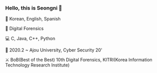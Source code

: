 ### Hello, this is Seongni 🐧

👩 Korean, English, Spanish

💖 Digital Forensics

💻 C, Java, C++, Python

🏫 2020.2 ~ Ajou University, Cyber Security 20'

⚔ BoB(Best of the Best) 10th Digital Forensics, KITRI(Korea Information Technology Research Institute)

<!--
**seongni/seongni** is a ✨ _special_ ✨ repository because its `README.md` (this file) appears on your GitHub profile.

Here are some ideas to get you started:

- 🔭 I’m currently working on ...
- 🌱 I’m currently learning ...
- 👯 I’m looking to collaborate on ...
- 🤔 I’m looking for help with ...
- 💬 Ask me about ...
- 📫 How to reach me: ...
- 😄 Pronouns: ...
- ⚡ Fun fact: ...
-->
